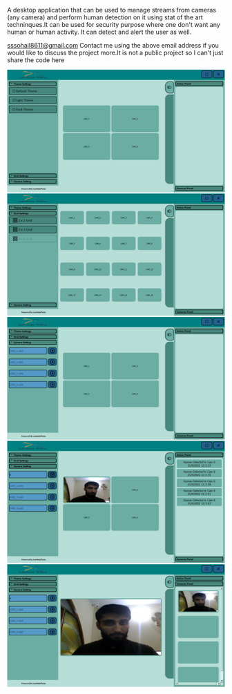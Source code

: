 

A desktop application that can be used to manage streams from cameras (any camera) and perform human detection on it using stat of the art techninques.It can be used for security purpose where one don't want any human or human activity. It can detect and alert the user as well.

sssohail8611@gmail.com
Contact me using the above email address if you would like to discuss the project more.It is not a public project so I can't just share the code here

<img src="1.png" alt="Alt text" title="Optional title">
<img src="2.png" alt="Alt text" title="Optional title">
<img src="3.png" alt="Alt text" title="Optional title">
<img src="4.png" alt="Alt text" title="Optional title">
<img src="5.png" alt="Alt text" title="Optional title">
